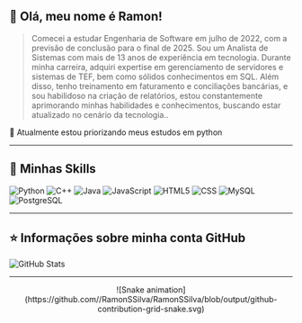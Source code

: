 ## 🤖 Olá, meu nome é <strong>Ramon!</strong>

> Comecei a estudar Engenharia de Software em julho de 2022, com a previsão de conclusão para o final de 2025. Sou um Analista de Sistemas com mais de 13 anos de experiência em tecnologia. Durante minha carreira, adquiri expertise em gerenciamento de servidores e sistemas de TEF, bem como sólidos conhecimentos em SQL. Além disso, tenho treinamento em faturamento e conciliações bancárias, e sou habilidoso na criação de relatórios, estou constantemente aprimorando minhas habilidades e conhecimentos, buscando estar atualizado no cenário da tecnologia..

🔭 Atualmente estou priorizando meus estudos em python


---

## 🚀 Minhas Skills

![Python](https://img.shields.io/badge/Python-14354C?style=for-the-badge&logo=python&logoColor=white)
![C++](https://img.shields.io/badge/C%2B%2B-00599C?style=for-the-badge&logo=c%2B%2B&logoColor=white)
![Java](https://img.shields.io/badge/Java-ED8B00?style=for-the-badge&logo=openjdk&logoColor=white)
![JavaScript](https://img.shields.io/badge/JavaScript-323330?style=for-the-badge&logo=javascript&logoColor=F7DF1E)
![HTML5](https://img.shields.io/badge/HTML-239120?style=for-the-badge&logo=html5&logoColor=white)
![CSS](https://img.shields.io/badge/CSS-239120?&style=for-the-badge&logo=css3&logoColor=white)
![MySQL](https://img.shields.io/badge/MySQL-00000F?style=for-the-badge&logo=mysql&logoColor=white)
![PostgreSQL](https://img.shields.io/badge/PostgreSQL-316192?style=for-the-badge&logo=postgresql&logoColor=white)

---

## ⭐ Informações sobre minha conta GitHub

![GitHub Stats](https://github-readme-stats.vercel.app/api?username=RamonSSilva&show_icons=true)

---
<p align="center">
  ![Snake animation](https://github.com//RamonSSilva/RamonSSilva/blob/output/github-contribution-grid-snake.svg)
 </p> 
